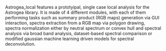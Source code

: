 Astrogea_local features a prototyipal, single case local analysis for the Astrogea library.
It is made of 4 different modules, with each of them performing tasks such as summary product (RGB maps) generation via GUI interaction,
spectra extraction from a RGB map via polygon drawing, spectra normalization either by neutral spectrum or convex hull and
spectral analysis via broad band analysis, dataset-based spectral comparison or modified gaussian machine learning driven models for spectral deconvolution.
